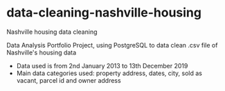 # data-cleaning-nashville-housing
Nashville housing data cleaning

Data Analysis Portfolio Project, using PostgreSQL to data clean .csv file of Nashville's housing data

- Data used is from 2nd January 2013 to 13th December 2019
- Main data categories used: property address, dates, city, sold as vacant, parcel id and owner address

